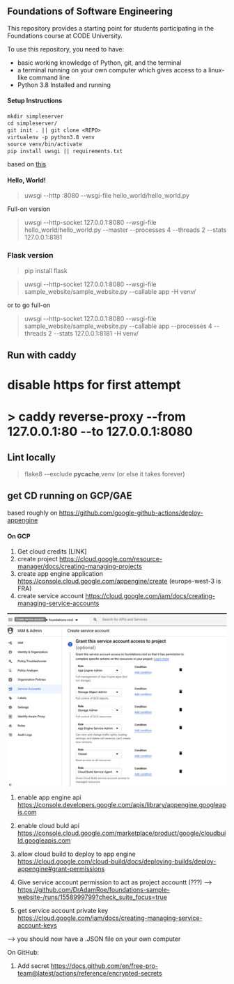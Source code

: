 ## Foundations of Software Engineering
This repository provides a starting point for students participating in the Foundations course at CODE University. 

To use this repository, you need to have: 
- basic working knowledge of Python, git, and the terminal 
- a terminal running on your own computer which gives access to a linux-like command line 
- Python 3.8 Installed and running

#### Setup Instructions
```
mkdir simpleserver 
cd simpleserver/ 
git init . || git clone <REPO>
virtualenv -p python3.8 venv
source venv/bin/activate
pip install uwsgi || requirements.txt
```

based on [this](https://uwsgi-docs.readthedocs.io/en/latest/WSGIquickstart.html)


#### Hello, World!
> uwsgi --http :8080 --wsgi-file hello_world/hello_world.py

Full-on version 

> uwsgi --http-socket 127.0.0.1:8080 --wsgi-file hello_world/hello_world.py --master --processes 4 --threads 2 --stats 127.0.0.1:8181
 

### Flask version 
> pip install flask 

> uwsgi --http-socket 127.0.0.1:8080 --wsgi-file sample_website/sample_website.py --callable app -H venv/

or to go full-on 

> uwsgi --http-socket 127.0.0.1:8080 --wsgi-file sample_website/sample_website.py --callable app --processes 4 --threads 2 --stats 127.0.0.1:8181 -H venv/


## Run with caddy 
# disable https for first attempt

# > caddy reverse-proxy --from 127.0.0.1:80 --to 127.0.0.1:8080

## Lint locally 
> flake8 --exclude __pycache__,venv
(or else it takes forever)

## get CD running on GCP/GAE 

based roughly on https://github.com/google-github-actions/deploy-appengine 

#### On GCP 

1. Get cloud credits [LINK]
1. create project https://cloud.google.com/resource-manager/docs/creating-managing-projects
1. create app engine application https://console.cloud.google.com/appengine/create (europe-west-3 is FRA)
1. create service account https://cloud.google.com/iam/docs/creating-managing-service-accounts

![Permissions](./documentation/service-account-permissions.png?raw=true)

1. enable app engine api https://console.developers.google.com/apis/library/appengine.googleapis.com 

1. enable cloud buld api 
https://console.cloud.google.com/marketplace/product/google/cloudbuild.googleapis.com

1. allow cloud build to deploy to app engine 
https://cloud.google.com/cloud-build/docs/deploying-builds/deploy-appengine#grant-permissions


1. Give service account permission to act as project accountt (???) --> https://github.com/DrAdamRoe/foundations-sample-website-/runs/1558999799?check_suite_focus=true

1. get service account private key 
https://cloud.google.com/iam/docs/creating-managing-service-account-keys

--> you should now have a .JSON file on your own computer


On GitHub: 
1. Add secret https://docs.github.com/en/free-pro-team@latest/actions/reference/encrypted-secrets

